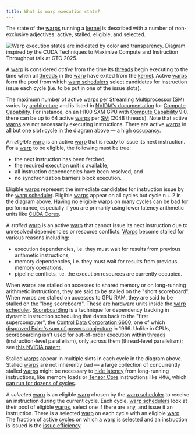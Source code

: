 ```yaml
---
title: What is warp execution state?
---
```


The state of the [warps](/gpu-glossary/device-software/warp) running a [kernel](/gpu-glossary/device-software/kernel) is described with a number of non-exclusive adjectives: active, stalled, eligible, and selected.

![Warp execution states are indicated by color and transparency. Diagram inspired by the [CUDA Techniques to Maximize Compute and Instruction Throughput](https://www.nvidia.com/en-us/on-demand/session/gtc25-s72685/) talk at GTC 2025.](themed-image://FIXMEcycles(2).png)

A [warp](/gpu-glossary/device-software/warp) is considered *active* from the time its [threads](/gpu-glossary/device-software/thread) begin executing to the time when all [threads](/gpu-glossary/device-software/thread) in the [warp](/gpu-glossary/device-software/warp) have exited from the [kernel](/gpu-glossary/device-software/kernel). Active [warps](/gpu-glossary/device-software/warp) form the pool from which [warp schedulers](/gpu-glossary/device-hardware/warp-scheduler) select candidates for instruction issue each cycle (i.e. to be put in one of the issue slots).

The maximum number of active [warps](/gpu-glossary/device-software/warp) per [Streaming Multiprocessor (SM)](/gpu-glossary/device-hardware/streaming-multiprocessor) varies by [architecture](/gpu-glossary/device-hardware/streaming-multiprocessor-architecture) and is listed in [NVIDIA's documentation](https://docs.nvidia.com/cuda/cuda-c-programming-guide/index.html?highlight=compute%2520capability#compute-capabilities) for [Compute Capability](/gpu-glossary/device-software/compute-capability). For instance, on an H100 SXM GPU with [Compute Capability](/gpu-glossary/device-software/compute-capability) 9.0, there can be up to 64 active [warps](/gpu-glossary/device-software/warp) per [SM](/gpu-glossary/device-hardware/streaming-multiprocessor) (2048 threads). Note that active [warps](/gpu-glossary/device-software/warp) are not necessarily executing instructions. There are active [warps](/gpu-glossary/device-software/warp) in all but one slot+cycle in the diagram above — a high [occupancy](/gpu-glossary/perf/FIXME).

An *eligible* [warp](/gpu-glossary/device-software/warp) is an active [warp](/gpu-glossary/device-software/warp) that is ready to issue its next instruction. For a [warp](/gpu-glossary/device-software/warp) to be eligible, the following must be true:

- the next instruction has been fetched,
- the required execution unit is available,
- all instruction dependencies have been resolved, and
- no synchronization barriers block execution.

Eligible [warps](/gpu-glossary/device-software/warp) represent the immediate candidates for instruction issue by the [warp scheduler](/gpu-glossary/device-hardware/warp-scheduler). Eligible [warps](/gpu-glossary/device-software/warp) appear on all cycles but cycle n + 2 in the diagram above. Having no eligible [warps](/gpu-glossary/device-software/warp) on many cycles can be bad for performance, especially if you are primarily using lower latency arithmetic units like [CUDA Cores](/gpu-glossary/device-hardware/cuda-core).

A *stalled* [warp](/gpu-glossary/device-software/warp) is an active [warp](/gpu-glossary/device-software/warp) that cannot issue its next instruction due to unresolved dependencies or resource conflicts. [Warps](/gpu-glossary/device-software/warp) become stalled for various reasons including:

- execution dependencies, i.e. they must wait for results from previous arithmetic instructions,
- memory dependencies, i.e. they must wait for results from previous memory operations,
- pipeline conflicts, i.e. the execution resources are currently occupied.

When warps are stalled on accesses to shared memory or on long-running arithmetic instructions, they are said to be stalled on the "short scoreboard". When warps are stalled on accesses to GPU RAM, they are said to be stalled on the "long scoreboard". These are hardware units inside the [warp scheduler](/gpu-glossary/device-hardware/warp-scheduler). [Scoreboarding](https://www.cs.umd.edu/~meesh/411/website/projects/dynamic/scoreboard.html) is a technique for dependency tracking in dynamic instruction scheduling that dates back to the "first supercomputer", the [Control Data Corporation 6600](https://en.wikipedia.org/wiki/CDC_6600), one of which [disproved Euler's sum of powers conjecture](https://www.ams.org/journals/bull/1966-72-06/S0002-9904-1966-11654-3/S0002-9904-1966-11654-3.pdf) in 1966. Unlike in CPUs, scoreboarding isn't used for out-of-order execution within [threads](/gpu-glossary/device-software/thread) (instruction-level parallelism), only across them (thread-level parallelism); see [this NVIDIA patent](https://patents.google.com/patent/US7676657).

Stalled [warps](/gpu-glossary/device-software/warp) appear in multiple slots in each cycle in the diagram above. Stalled [warps](/gpu-glossary/device-software/warp) are not inherently bad — a large collection of concurrently stalled [warps](/gpu-glossary/device-software/warp) might be necessary to [hide latency](/gpu-glossary/perf/FIXME) from long-running instructions, like memory loads or [Tensor Core](/gpu-glossary/device-hardware/tensor-core) instructions like `HMMA`, which [can run for dozens of cycles](https://arxiv.org/abs/2206.02874).

A *selected* [warp](/gpu-glossary/device-software/warp) is an eligible [warp](/gpu-glossary/device-software/warp) chosen by the [warp scheduler](/gpu-glossary/device-hardware/warp-scheduler) to receive an instruction during the current cycle. Each cycle, [warp schedulers](/gpu-glossary/device-hardware/warp-scheduler) look at their pool of eligible [warps](/gpu-glossary/device-software/warp), select one if there are any, and issue it an instruction. There is a selected [warp](/gpu-glossary/device-software/warp) on each cycle with an eligible [warp](/gpu-glossary/device-software/warp). The fraction of [active cycles](/gpu-glossary/perf/FIXME) on which a [warp](/gpu-glossary/device-software/warp) is selected and an instruction is issued is the [issue efficiency](/gpu-glossary/perf/FIXME).
